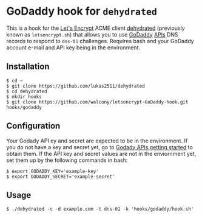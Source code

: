 # GoDaddy hook for `dehydrated`

This is a hook for the [Let's Encrypt](https://letsencrypt.org/) ACME client [dehydrated](https://github.com/lukas2511/dehydrated) (previously known as `letsencrypt.sh`) that allows you to use [GoDaddy](https://www.GoDaddy.com/) [APIs](https://developer.godaddy.com/) DNS records to respond to `dns-01` challenges. Requires bash and your GoDaddy account e-mail and API key being in the environment.

## Installation

```
$ cd ~
$ git clone https://github.com/lukas2511/dehydrated
$ cd dehydrated
$ mkdir hooks
$ git clone https://github.com/walcony/letsencrypt-GoDaddy-hook.git hooks/godaddy
```

## Configuration

Your Godady API ey and secret are expected to be in the environment.  If you do not have a key and secret yet, go to [Godady APIs getting started](https://developer.godaddy.com/getstarted) to obtain them.
If the API key and secret values are not in the enviornment yet, set them up by the following commands in bash:

```
$ export GODADDY_KEY='example-key'
$ export GODADDY_SECRET='example-secret'
```

## Usage

```
$ ./dehydrated -c -d example.com -t dns-01 -k 'hooks/godaddy/hook.sh'
```
